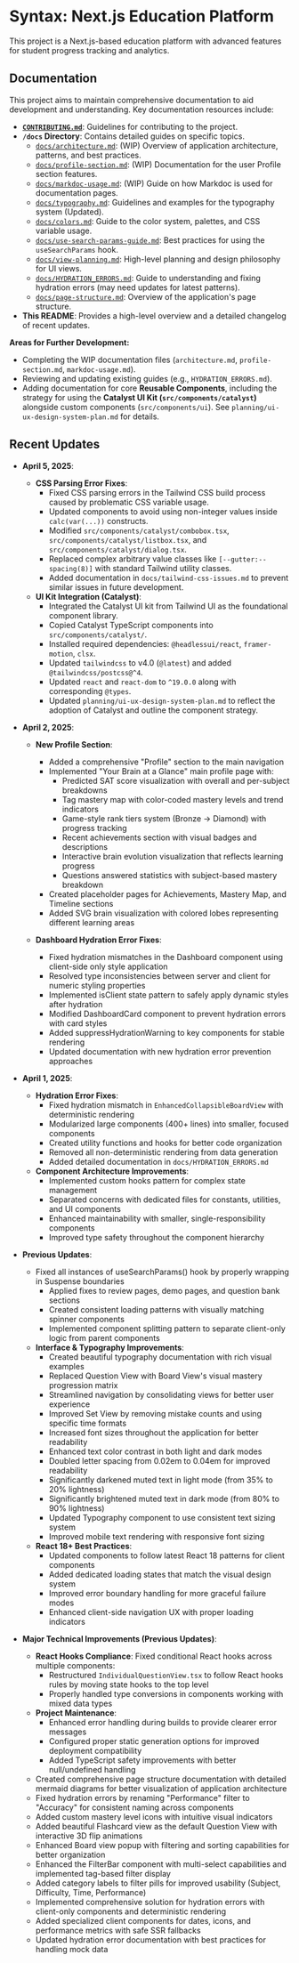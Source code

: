 # Syntax: Next.js Education Platform

This project is a Next.js-based education platform with advanced features for student progress tracking and analytics.

## Documentation

This project aims to maintain comprehensive documentation to aid development and understanding. Key documentation resources include:

*   **[`CONTRIBUTING.md`](CONTRIBUTING.md)**: Guidelines for contributing to the project.
*   **`/docs` Directory**: Contains detailed guides on specific topics.
    *   [`docs/architecture.md`](docs/architecture.md): (WIP) Overview of application architecture, patterns, and best practices.
    *   [`docs/profile-section.md`](docs/profile-section.md): (WIP) Documentation for the user Profile section features.
    *   [`docs/markdoc-usage.md`](docs/markdoc-usage.md): (WIP) Guide on how Markdoc is used for documentation pages.
    *   [`docs/typography.md`](docs/typography.md): Guidelines and examples for the typography system (Updated).
    *   [`docs/colors.md`](docs/colors.md): Guide to the color system, palettes, and CSS variable usage.
    *   [`docs/use-search-params-guide.md`](docs/use-search-params-guide.md): Best practices for using the `useSearchParams` hook.
    *   [`docs/view-planning.md`](docs/view-planning.md): High-level planning and design philosophy for UI views.
    *   [`docs/HYDRATION_ERRORS.md`](docs/HYDRATION_ERRORS.md): Guide to understanding and fixing hydration errors (may need updates for latest patterns).
    *   [`docs/page-structure.md`](docs/page-structure.md): Overview of the application's page structure.
*   **This README**: Provides a high-level overview and a detailed changelog of recent updates.

**Areas for Further Development:**

*   Completing the WIP documentation files (`architecture.md`, `profile-section.md`, `markdoc-usage.md`).
*   Reviewing and updating existing guides (e.g., `HYDRATION_ERRORS.md`).
*   Adding documentation for core **Reusable Components**, including the strategy for using the **Catalyst UI Kit (`src/components/catalyst`)** alongside custom components (`src/components/ui`). See `planning/ui-ux-design-system-plan.md` for details.

## Recent Updates

- **April 5, 2025**:
  - **CSS Parsing Error Fixes**:
    - Fixed CSS parsing errors in the Tailwind CSS build process caused by problematic CSS variable usage.
    - Updated components to avoid using non-integer values inside `calc(var(...))` constructs.
    - Modified `src/components/catalyst/combobox.tsx`, `src/components/catalyst/listbox.tsx`, and `src/components/catalyst/dialog.tsx`.
    - Replaced complex arbitrary value classes like `[--gutter:--spacing(8)]` with standard Tailwind utility classes.
    - Added documentation in `docs/tailwind-css-issues.md` to prevent similar issues in future development.
  - **UI Kit Integration (Catalyst)**:
    - Integrated the Catalyst UI kit from Tailwind UI as the foundational component library.
    - Copied Catalyst TypeScript components into `src/components/catalyst/`.
    - Installed required dependencies: `@headlessui/react`, `framer-motion`, `clsx`.
    - Updated `tailwindcss` to v4.0 (`@latest`) and added `@tailwindcss/postcss@^4`.
    - Updated `react` and `react-dom` to `^19.0.0` along with corresponding `@types`.
    - Updated `planning/ui-ux-design-system-plan.md` to reflect the adoption of Catalyst and outline the component strategy.

- **April 2, 2025**:
  - **New Profile Section**:
    - Added a comprehensive "Profile" section to the main navigation
    - Implemented "Your Brain at a Glance" main profile page with:
      - Predicted SAT score visualization with overall and per-subject breakdowns
      - Tag mastery map with color-coded mastery levels and trend indicators
      - Game-style rank tiers system (Bronze → Diamond) with progress tracking
      - Recent achievements section with visual badges and descriptions
      - Interactive brain evolution visualization that reflects learning progress
      - Questions answered statistics with subject-based mastery breakdown
    - Created placeholder pages for Achievements, Mastery Map, and Timeline sections
    - Added SVG brain visualization with colored lobes representing different learning areas
  
  - **Dashboard Hydration Error Fixes**:
    - Fixed hydration mismatches in the Dashboard component using client-side only style application
    - Resolved type inconsistencies between server and client for numeric styling properties
    - Implemented isClient state pattern to safely apply dynamic styles after hydration
    - Modified DashboardCard component to prevent hydration errors with card styles
    - Added suppressHydrationWarning to key components for stable rendering
    - Updated documentation with new hydration error prevention approaches

- **April 1, 2025**: 
  - **Hydration Error Fixes**:
    - Fixed hydration mismatch in `EnhancedCollapsibleBoardView` with deterministic rendering
    - Modularized large components (400+ lines) into smaller, focused components
    - Created utility functions and hooks for better code organization
    - Removed all non-deterministic rendering from data generation
    - Added detailed documentation in `docs/HYDRATION_ERRORS.md`
  - **Component Architecture Improvements**:
    - Implemented custom hooks pattern for complex state management
    - Separated concerns with dedicated files for constants, utilities, and UI components
    - Enhanced maintainability with smaller, single-responsibility components
    - Improved type safety throughout the component hierarchy

- **Previous Updates**:
  - Fixed all instances of useSearchParams() hook by properly wrapping in Suspense boundaries
    - Applied fixes to review pages, demo pages, and question bank sections
    - Created consistent loading patterns with visually matching spinner components
    - Implemented component splitting pattern to separate client-only logic from parent components
  - **Interface & Typography Improvements**:
    - Created beautiful typography documentation with rich visual examples
    - Replaced Question View with Board View's visual mastery progression matrix
    - Streamlined navigation by consolidating views for better user experience
    - Improved Set View by removing mistake counts and using specific time formats
    - Increased font sizes throughout the application for better readability
    - Enhanced text color contrast in both light and dark modes
    - Doubled letter spacing from 0.02em to 0.04em for improved readability
    - Significantly darkened muted text in light mode (from 35% to 20% lightness)
    - Significantly brightened muted text in dark mode (from 80% to 90% lightness)
    - Updated Typography component to use consistent text sizing system
    - Improved mobile text rendering with responsive font sizing
  - **React 18+ Best Practices**:
    - Updated components to follow latest React 18 patterns for client components
    - Added dedicated loading states that match the visual design system
    - Improved error boundary handling for more graceful failure modes
    - Enhanced client-side navigation UX with proper loading indicators

- **Major Technical Improvements (Previous Updates)**:
  - **React Hooks Compliance**: Fixed conditional React hooks across multiple components:
    - Restructured `IndividualQuestionView.tsx` to follow React hooks rules by moving state hooks to the top level
    - Properly handled type conversions in components working with mixed data types
  - **Project Maintenance**:
    - Enhanced error handling during builds to provide clearer error messages
    - Configured proper static generation options for improved deployment compatibility
    - Added TypeScript safety improvements with better null/undefined handling
  - Created comprehensive page structure documentation with detailed mermaid diagrams for better visualization of application architecture
  - Fixed hydration errors by renaming "Performance" filter to "Accuracy" for consistent naming across components
  - Added custom mastery level icons with intuitive visual indicators
  - Added beautiful Flashcard view as the default Question View with interactive 3D flip animations
  - Enhanced Board view popup with filtering and sorting capabilities for better organization
  - Enhanced the FilterBar component with multi-select capabilities and implemented tag-based filter display
  - Added category labels to filter pills for improved usability (Subject, Difficulty, Time, Performance)
  - Implemented comprehensive solution for hydration errors with client-only components and deterministic rendering
  - Added specialized client components for dates, icons, and performance metrics with safe SSR fallbacks
  - Updated hydration error documentation with best practices for handling mock data
